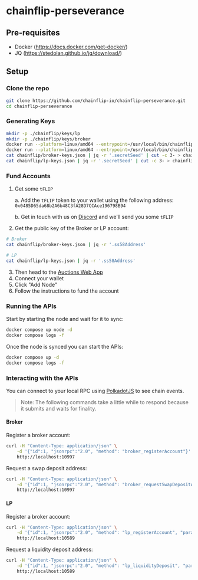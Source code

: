 # chainflip-perseverance

## Pre-requisites
- Docker (https://docs.docker.com/get-docker/)
- JQ (https://stedolan.github.io/jq/download/)

## Setup
### Clone the repo

```bash
git clone https://github.com/chainflip-io/chainflip-perseverance.git
cd chainflip-perseverance
```

### Generating Keys

```bash
mkdir -p ./chainflip/keys/lp
mkdir -p ./chainflip/keys/broker
docker run --platform=linux/amd64 --entrypoint=/usr/local/bin/chainflip-node chainfliplabs/chainflip-node:perseverance key generate --output-type=json > chainflip/lp-keys.json
docker run --platform=linux/amd64 --entrypoint=/usr/local/bin/chainflip-node chainfliplabs/chainflip-node:perseverance key generate --output-type=json > chainflip/broker-keys.json
cat chainflip/broker-keys.json | jq -r '.secretSeed' | cut -c 3- > chainflip/keys/broker/signing_key_file
cat chainflip/lp-keys.json | jq -r '.secretSeed' | cut -c 3- > chainflip/keys/lp/signing_key_file
```

### Fund Accounts

1. Get some `tFLIP`

    a. Add the `tFLIP` token to your wallet using the following address: `0x0485D65da68b2A6b48C3fA28D7CCAce196798B94`

    b. Get in touch with us on [Discord](https://discord.com/channels/824147014140952596/1045323960339935342) and we'll send you some `tFLIP`

2. Get the public key of the Broker or LP account:
```bash
# Broker
cat chainflip/broker-keys.json | jq -r '.ss58Address'

# LP
cat chainflip/lp-keys.json | jq -r '.ss58Address'
```

3. Then head to the [Auctions Web App](https://auctions-perseverance.chainflip.io/nodes)
4. Connect your wallet
5. Click "Add Node"
6. Follow the instructions to fund the account

### Running the APIs
Start by starting the node and wait for it to sync:
```bash
docker compose up node -d
docker compose logs -f
```

Once the node is synced you can start the APIs:
```bash
docker compose up -d
docker compose logs -f
```

### Interacting with the APIs
You can connect to your local RPC using [PolkadotJS](https://polkadot.js.org/apps/?rpc=ws%3A%2F%2F127.0.0.1%3A9944#/explorer) to see chain events.
> Note: The following commands take a little while to respond because it submits and waits for finality.
#### Broker

Register a broker account:

```bash
curl -H "Content-Type: application/json" \
    -d '{"id":1, "jsonrpc":"2.0", "method": "broker_registerAccount"}' \
    http://localhost:10997
```

Request a swap deposit address:

```bash
curl -H "Content-Type: application/json" \
    -d '{"id":1, "jsonrpc":"2.0", "method": "broker_requestSwapDepositAddress", "params": ["Eth", "Flip","0xabababababababababababababababababababab", 0]}' \
    http://localhost:10997
```

#### LP

Register a broker account:

```bash
curl -H "Content-Type: application/json" \
    -d '{"id":1, "jsonrpc":"2.0", "method": "lp_registerAccount", "params": [0]}' \
    http://localhost:10589
```

Request a liquidity deposit address:

```bash
curl -H "Content-Type: application/json" \
    -d '{"id":1, "jsonrpc":"2.0", "method": "lp_liquidityDeposit", "params": ["Eth"]}' \
    http://localhost:10589
```
